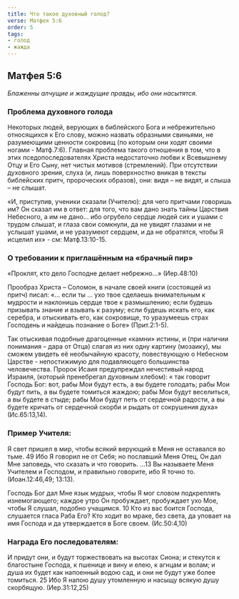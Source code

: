 ```yaml
---
title: Что такое духовный голод?
verse: Матфея 5:6  
order: 5
tags: 
- голод
- жажда
---
```


## Матфея 5:6  

*Блаженны алчущие и жаждущие правды, ибо они насытятся.*

### Проблема духовного голода 

Некоторых людей, верующих в библейского Бога и небрежительно относящихся к Его слову, можно назвать образными свиньями, не разумеющими ценности сокровищ (по которым они ходят своими ногами - Матф.7:6). Главная проблема такого отношения в том, что в этих пседопоследователях Христа недостаточно любви к Всевышнему Отцу и Его Сыну, нет чистых мотивов (стремлений). При отсутствии духовного зрения, слуха (и, лишь поверхностно вникая в тексты библейских притч, пророческих образов), они: видя – не видят, и слыша – не слышат.

«И, приступив, ученики сказали (Учителю): для чего притчами говоришь им?  Он сказал им в ответ: для того, что вам дано знать тайны Царствия Небесного, а им не дано… ибо огрубело сердце людей сих и ушами с трудом слышат, и глаза свои сомкнули, да не увидят глазами и не услышат ушами, и не уразумеют сердцем, и да не обратятся, чтобы Я исцелил их» - см: Матф.13:10-15. 

### О требовании к приглашённым на «брачный пир»

«Проклят, кто дело Господне делает небрежно…» (Иер.48:10)

Прообраз Христа – Соломон, в начале своей книги (состоящей из притч) писал: 
«… если ты … ухо твое сделаешь внимательным к мудрости и наклонишь сердце твое к размышлению;  если будешь призывать знание и взывать к разуму;  если будешь искать его, как серебра, и отыскивать его, как сокровище, то уразумеешь страх Господень и найдешь познание о Боге» (Прит.2:1-5). 

Так отыскивая подобные драгоценные «камни» истины, и (при наличии понимания – дара от Отца) слагая из них одну картину (мозаику), мы сможем увидеть её необычайную красоту, повествующую о Небесном Царстве - непостижимую для подавляющего большинства человечества. Пророк Исаия предупреждал нечестивый народ Израиля, (который пренебрегал духовным хлебом): « так говорит Господь Бог: вот, рабы Мои будут есть, а вы будете голодать; рабы Мои будут пить, а вы будете томиться жаждою;  рабы Мои будут веселиться, а вы будете в стыде; рабы Мои будут петь от сердечной радости, а вы будете кричать от сердечной скорби и рыдать от сокрушения духа» (Ис.65:13,14). 

### Пример Учителя:

Я свет пришел в мир, чтобы всякий верующий в Меня не оставался во тьме. 49 Ибо Я говорил не от Себя; но пославший Меня Отец, Он дал Мне заповедь, что сказать и что говорить. …13 Вы называете Меня Учителем и Господом, и правильно говорите, ибо Я точно то. (Иоан.12:46,49; 13:13). 

Господь Бог дал Мне язык мудрых, чтобы Я мог словом подкреплять изнемогающего; каждое утро Он пробуждает, пробуждает ухо Мое, чтобы Я слушал, подобно учащимся. 10 Кто из вас боится Господа, слушается гласа Раба Его? Кто ходит во мраке, без света, да уповает на имя Господа и да утверждается в Боге своем. (Ис.50:4,10) 

### Награда Его последователям:

И придут они, и будут торжествовать на высотах Сиона; и стекутся к благостыне Господа, к пшенице и вину и елею, к агнцам и волам; и душа их будет как напоенный водою сад, и они не будут уже более томиться. 25 Ибо Я напою душу утомленную и насыщу всякую душу скорбящую. (Иер.31:12,25)